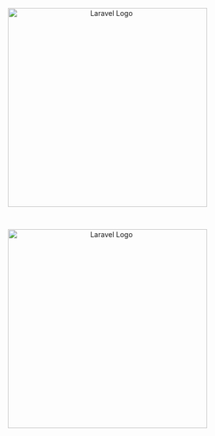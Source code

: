 <p align="center"><a href="https://laravel.com" target="_blank"><img src="https://github.com/user-attachments/assets/5bea1787-de3a-4597-9be2-564ca8150a6f" width="400" alt="Laravel Logo"></a></p>
<br>
<p align="center"><a href="https://laravel.com" target="_blank"><img src="https://github.com/user-attachments/assets/5bea1787-de3a-4597-9be2-564ca8150a6f](https://github.com/user-attachments/assets/54db2651-36c6-4ce5-98ba-c7c8a18ab1f7" width="400" alt="Laravel Logo"></a></p>
<br>


